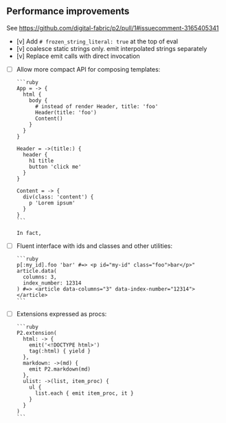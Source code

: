 ## Performance improvements

See https://github.com/digital-fabric/p2/pull/1#issuecomment-3165405341

- [v] Add `# frozen_string_literal: true` at the top of eval
- [v] coalesce static strings only. emit interpolated strings separately
- [v] Replace emit calls with direct invocation

- [ ] Allow more compact API for composing templates:

      ```ruby
      App = -> {
        html {
          body {
            # instead of render Header, title: 'foo'
            Header(title: 'foo')
            Content()
          }
        }
      }

      Header = ->(title:) {
        header {
          h1 title
          button 'click me'
        }
      }

      Content = -> {
        div(class: 'content') {
          p 'Lorem ipsum'
        }
      }
      ```

      In fact, 



- [ ] Fluent interface with ids and classes and other utilities:

      ```ruby
      p[:my_id].foo 'bar' #=> <p id="my-id" class="foo">bar</p>"
      article.data(
        columns: 3,
        index_number: 12314
      ) #=> <article data-columns="3" data-index-number="12314"></article>
      ```

- [ ] Extensions expressed as procs:

      ```ruby
      P2.extension(
        html: -> {
          emit('<!DOCTYPE html>')
          tag(:html) { yield }
        },
        markdown: ->(md) {
          emit P2.markdown(md)
        },
        ulist: ->(list, item_proc) {
          ul {
            list.each { emit item_proc, it }
          }
        }
      )
      ```
